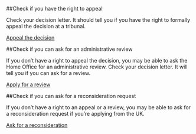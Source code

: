 ##Check if you have the right to appeal

Check your decision letter. It should tell you if you have the right to formally appeal the decision at a tribunal. 

[Appeal the decision](https://www.gov.uk/immigration-asylum-tribunal)

##Check if you can ask for an administrative review

If you don’t have a right to appeal the decision, you may be able to ask the Home Office for an administrative review. Check your decision letter. It will tell you if you can ask for a review. 

[Apply for a review](https://www.gov.uk/ask-for-a-visa-administrative-review)

##Check if you can ask for a reconsideration request

If you don’t have a right to an appeal or a review, you may be able to ask for a reconsideration request if you’re applying from the UK.  

[Ask for a reconsideration](https://www.gov.uk/visa-and-immigration-reconsideration-requests)
